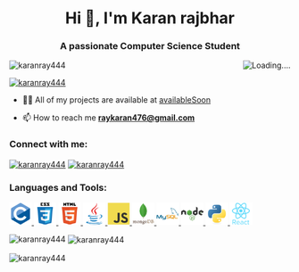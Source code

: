 
<h1 align="center">Hi 👋, I'm Karan rajbhar</h1>
<h3 align="center">A passionate Computer Science Student</h3>
<img align="right" alt="Loading...." width"400" src="https://www.google.com/url?sa=i&url=https%3A%2F%2Fgithub.com%2Frudrabarad%2FGifs&psig=AOvVaw2zf_uKrRY7ZBGDqg2k8E3F&ust=1712123621282000&source=images&cd=vfe&opi=89978449&ved=0CBEQjRxqFwoTCNDji-vrooUDFQAAAAAdAAAAABAZ">

<p align="left"> <img src="https://komarev.com/ghpvc/?username=karanray444&label=Profile%20views&color=0e75b6&style=flat" alt="karanray444" /> </p>

<p align="left"> <a href="https://twitter.com/karanray444" target="blank"><img src="https://img.shields.io/twitter/follow/karanray444?logo=twitter&style=for-the-badge" alt="karanray444" /></a> </p>

- 👨‍💻 All of my projects are available at [availableSoon](availableSoon)

- 📫 How to reach me **raykaran476@gmail.com**

<h3 align="left">Connect with me:</h3>
<p align="left">
<a href="https://twitter.com/karanray444" target="blank"><img align="center" src="https://raw.githubusercontent.com/rahuldkjain/github-profile-readme-generator/master/src/images/icons/Social/twitter.svg" alt="karanray444" height="30" width="40" /></a>
<a href="https://instagram.com/karanray444" target="blank"><img align="center" src="https://raw.githubusercontent.com/rahuldkjain/github-profile-readme-generator/master/src/images/icons/Social/instagram.svg" alt="karanray444" height="30" width="40" /></a>
</p>

<h3 align="left">Languages and Tools:</h3>
<p align="left"> <a href="https://www.cprogramming.com/" target="_blank" rel="noreferrer"> <img src="https://raw.githubusercontent.com/devicons/devicon/master/icons/c/c-original.svg" alt="c" width="40" height="40"/> </a> <a href="https://www.w3schools.com/css/" target="_blank" rel="noreferrer"> <img src="https://raw.githubusercontent.com/devicons/devicon/master/icons/css3/css3-original-wordmark.svg" alt="css3" width="40" height="40"/> </a> <a href="https://www.w3.org/html/" target="_blank" rel="noreferrer"> <img src="https://raw.githubusercontent.com/devicons/devicon/master/icons/html5/html5-original-wordmark.svg" alt="html5" width="40" height="40"/> </a> <a href="https://www.java.com" target="_blank" rel="noreferrer"> <img src="https://raw.githubusercontent.com/devicons/devicon/master/icons/java/java-original.svg" alt="java" width="40" height="40"/> </a> <a href="https://developer.mozilla.org/en-US/docs/Web/JavaScript" target="_blank" rel="noreferrer"> <img src="https://raw.githubusercontent.com/devicons/devicon/master/icons/javascript/javascript-original.svg" alt="javascript" width="40" height="40"/> </a> <a href="https://www.mongodb.com/" target="_blank" rel="noreferrer"> <img src="https://raw.githubusercontent.com/devicons/devicon/master/icons/mongodb/mongodb-original-wordmark.svg" alt="mongodb" width="40" height="40"/> </a> <a href="https://www.mysql.com/" target="_blank" rel="noreferrer"> <img src="https://raw.githubusercontent.com/devicons/devicon/master/icons/mysql/mysql-original-wordmark.svg" alt="mysql" width="40" height="40"/> </a> <a href="https://nodejs.org" target="_blank" rel="noreferrer"> <img src="https://raw.githubusercontent.com/devicons/devicon/master/icons/nodejs/nodejs-original-wordmark.svg" alt="nodejs" width="40" height="40"/> </a> <a href="https://www.python.org" target="_blank" rel="noreferrer"> <img src="https://raw.githubusercontent.com/devicons/devicon/master/icons/python/python-original.svg" alt="python" width="40" height="40"/> </a> <a href="https://reactjs.org/" target="_blank" rel="noreferrer"> <img src="https://raw.githubusercontent.com/devicons/devicon/master/icons/react/react-original-wordmark.svg" alt="react" width="40" height="40"/> </a> </p>

<p><img align="left" src="https://github-readme-stats.vercel.app/api/top-langs?username=karanray444&show_icons=true&locale=en&layout=compact" alt="karanray444" /></p>

<p>&nbsp;<img align="center" src="https://github-readme-stats.vercel.app/api?username=karanray444&show_icons=true&locale=en" alt="karanray444" /></p>

<p><img align="center" src="https://github-readme-streak-stats.herokuapp.com/?user=karanray444&" alt="karanray444" /></p>
